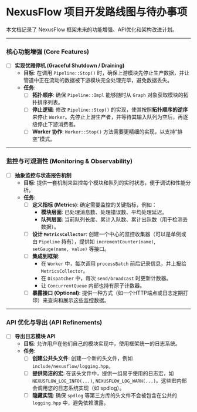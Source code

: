 
# NexusFlow 项目开发路线图与待办事项

本文档记录了 NexusFlow 框架未来的功能增强、API优化和架构改进计划。

---

### 核心功能增强 (Core Features)

-   [ ] **实现优雅停机 (Graceful Shutdown / Draining)**
    -   **目标**: 在调用 `Pipeline::Stop()` 时，确保上游模块先停止生产数据，并让管道中正在流动的数据被下游模块完全处理完毕，避免数据丢失。
    -   **任务**:
        -   [ ] **拓扑顺序**: 确保 `Pipeline::Impl` 能够随时从 `Graph` 对象获取模块的拓扑排序列表。
        -   [ ] **停止逻辑**: 修改 `Pipeline::Stop()` 的实现，使其按照**拓扑顺序的逆序**来停止 `Worker`。先停止上游生产者，并等待其输入队列为空后，再逐级停止下游消费者。
        -   [ ] **Worker 协作**: `Worker::Stop()` 方法需要更精细的实现，以支持“排空”模式。

---

### 监控与可观测性 (Monitoring & Observability)

-   [ ] **抽象监控与状态报告机制**
    -   **目标**: 提供一套机制来监控每个模块和队列的实时状态，便于调试和性能分析。
    -   **任务**:
        -   [ ] **定义指标 (Metrics)**: 确定需要监控的关键指标，例如：
            -   **模块层面**: 已处理消息数、处理错误数、平均处理延迟。
            -   **队列层面**: 当前队列长度、累计入队数、累计出队数（用于检测丢数据）。
        -   [ ] **设计 `MetricsCollector`**: 创建一个中心的监控收集器（可以是单例或由 `Pipeline` 持有），提供如 `incrementCounter(name)`, `setGauge(name, value)` 等接口。
        -   [ ] **集成到框架**:
            -   在 `Worker` 中，每次调用 `processBatch` 前后记录信息，并上报给 `MetricsCollector`。
            -   在 `Dispatcher` 中，每次 `send/broadcast` 时更新计数器。
            -   让 `ConcurrentQueue` 内部也持有原子计数器。
        -   [ ] **暴露接口 (Optional)**: 提供一种方式（如一个HTTP端点或日志定期打印）来查询和展示这些监控数据。

---

### API 优化与导出 (API Refinements)

-   [ ] **导出日志模块 API**
    -   **目标**: 允许用户在他们自己的模块实现中，使用框架统一的日志系统。
    -   **任务**:
        -   [ ] **创建公共头文件**: 创建一个新的头文件，例如 `include/nexusflow/logging.hpp`。
        -   [ ] **提供简洁的宏**: 在该头文件中，提供一组易于使用的日志宏，如 `NEXUSFLOW_LOG_INFO(...)`, `NEXUSFLOW_LOG_WARN(...)`。这些宏内部会调用您的日志系统实现（如 spdlog）。
        -   [ ] **隐藏实现**: 确保 `spdlog` 等第三方库的头文件不会被包含在公共的 `logging.hpp` 中，避免依赖泄露。